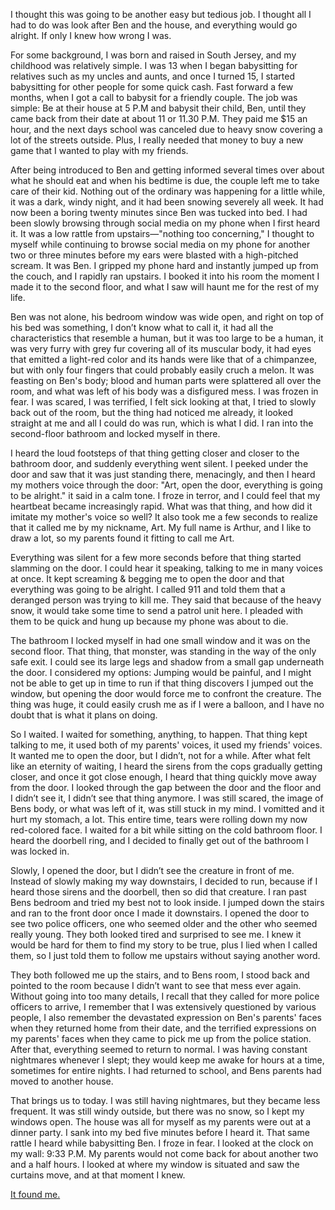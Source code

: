 I thought this was going to be another easy but tedious job. I thought all I had to do was look after Ben and the house, and everything would go alright. If only I knew how wrong I was.

For some background, I was born and raised in South Jersey, and my childhood was relatively simple. I was 13 when I began babysitting for relatives such as my uncles and aunts, and once I turned 15, I started babysitting for other people for some quick cash. Fast forward a few months, when I got a call to babysit for a friendly couple. The job was simple: Be at their house at 5 P.M and babysit their child, Ben, until they came back from their date at about 11 or 11.30 P.M. They paid me $15 an hour, and the next days school was canceled due to heavy snow covering a lot of the streets outside. Plus, I really needed that money to buy a new game that I wanted to play with my friends.

After being introduced to Ben and getting informed several times over about what he should eat and when his bedtime is due, the couple left me to take care of their kid. Nothing out of the ordinary was happening for a little while, it was a dark, windy night, and it had been snowing severely all week. It had now been a boring twenty minutes since Ben was tucked into bed. I had been slowly browsing through social media on my phone when I first heard it. It was a low rattle from upstairs—"nothing too concerning," I thought to myself while continuing to browse social media on my phone for another two or three minutes before my ears were blasted with a high-pitched scream. It was Ben. I gripped my phone hard and instantly jumped up from the couch, and I rapidly ran upstairs. I booked it into his room the moment I made it to the second floor, and what I saw will haunt me for the rest of my life.

Ben was not alone, his bedroom window was wide open, and right on top of his bed was something, I don’t know what to call it, it had all the characteristics that resemble a human, but it was too large to be a human, it was very furry with grey fur covering all of its muscular body, it had eyes that emitted a light-red color and its hands were like that of a chimpanzee, but with only four fingers that could probably easily cruch a melon. It was feasting on Ben's body; blood and human parts were splattered all over the room, and what was left of his body was a disfigured mess. I was frozen in fear. I was scared, I was terrified, I felt sick looking at that, I tried to slowly back out of the room, but the thing had noticed me already, it looked straight at me and all I could do was run, which is what I did. I ran into the second-floor bathroom and locked myself in there.

I heard the loud footsteps of that thing getting closer and closer to the bathroom door, and suddenly everything went silent. I peeked under the door and saw that it was just standing there, menacingly, and then I heard my mothers voice through the door: "Art, open the door, everything is going to be alright." it said in a calm tone. I froze in terror, and I could feel that my heartbeat became increasingly rapid. What was that thing, and how did it imitate my mother's voice so well? It also took me a few seconds to realize that it called me by my nickname, Art. My full name is Arthur, and I like to draw a lot, so my parents found it fitting to call me Art.

Everything was silent for a few more seconds before that thing started slamming on the door. I could hear it speaking, talking to me in many voices at once. It kept screaming & begging me to open the door and that everything was going to be alright. I called 911 and told them that a deranged person was trying to kill me. They said that because of the heavy snow, it would take some time to send a patrol unit here. I pleaded with them to be quick and hung up because my phone was about to die.

The bathroom I locked myself in had one small window and it was on the second floor. That thing, that monster, was standing in the way of the only safe exit. I could see its large legs and shadow from a small gap underneath the door. I considered my options: Jumping would be painful, and I might not be able to get up in time to run if that thing discovers I jumped out the window, but opening the door would force me to confront the creature. The thing was huge, it could easily crush me as if I were a balloon, and I have no doubt that is what it plans on doing.

So I waited. I waited for something, anything, to happen. That thing kept talking to me, it used both of my parents' voices, it used my friends' voices. It wanted me to open the door, but I didn’t, not for a while. After what felt like an eternity of waiting, I heard the sirens from the cops gradually getting closer, and once it got close enough, I heard that thing quickly move away from the door. I looked through the gap between the door and the floor and I didn’t see it, I didn’t see that thing anymore. I was still scared, the image of Bens body, or what was left of it, was still stuck in my mind. I vomitted and it hurt my stomach, a lot. This entire time, tears were rolling down my now red-colored face. I waited for a bit while sitting on the cold bathroom floor. I heard the doorbell ring, and I decided to finally get out of the bathroom I was locked in.

Slowly, I opened the door, but I didn’t see the creature in front of me. Instead of slowly making my way downstairs, I decided to run, because if I heard those sirens and the doorbell, then so did that creature. I ran past Bens bedroom and tried my best not to look inside. I jumped down the stairs and ran to the front door once I made it downstairs. I opened the door to see two police officers, one who seemed older and the other who seemed really young. They both looked tired and surprised to see me. I knew it would be hard for them to find my story to be true, plus I lied when I called them, so I just told them to follow me upstairs without saying another word.

They both followed me up the stairs, and to Bens room, I stood back and pointed to the room because I didn’t want to see that mess ever again. Without going into too many details, I recall that they called for more police officers to arrive, I remember that I was extensively questioned by various people, I also remember the devastated expression on Ben's parents' faces when they returned home from their date, and the terrified expressions on my parents' faces when they came to pick me up from the police station. After that, everything seemed to return to normal. I was having constant nightmares whenever I slept; they would keep me awake for hours at a time, sometimes for entire nights. I had returned to school, and Bens parents had moved to another house.

That brings us to today. I was still having nightmares, but they became less frequent. It was still windy outside, but there was no snow, so I kept my windows open. The house was all for myself as my parents were out at a dinner party. I sank into my bed five minutes before I heard it. That same rattle I heard while babysitting Ben. I froze in fear. I looked at the clock on my wall: 9:33 P.M. My parents would not come back for about another two and a half hours. I looked at where my window is situated and saw the curtains move, and at that moment I knew. 

[It found me.](https://www.reddit.com/user/_Not_Not_Sag)